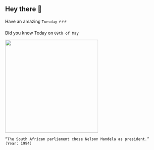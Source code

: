 ## Hey there 👋
Have an amazing `Tuesday` ⚡⚡⚡

Did you know Today on `09th of May`
 
 [<img src="https://www.gannett-cdn.com/-mm-/393c76255467a1e05af304f8a802ebda19ffcbc3/c=0-114-2200-1352/local/-/media/Cincinnati/2014/05/20/ap090602098070.jpg?width=2560" width="300" />](https://eu.cincinnati.com/story/news/2019/05/09/today-history-may-9-nelson-mandela-first-black-president-south-africa/1150611001/) 
 ```
“The South African parliament chose Nelson Mandela as president.” (Year: 1994)
```
